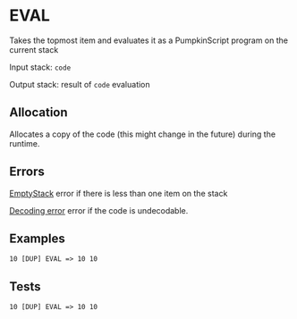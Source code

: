 # EVAL

Takes the topmost item and evaluates it as a PumpkinScript
program on the current stack

Input stack: `code`

Output stack: result of `code` evaluation

## Allocation

Allocates a copy of the code (this might change in the future)
during the runtime.

## Errors

[EmptyStack](./ERRORS/EmptyStack.md) error if there is less than one item on the stack

[Decoding error](./ERRORS/DECODING.md) error if the code is undecodable.

## Examples

```
10 [DUP] EVAL => 10 10
```

## Tests

```
10 [DUP] EVAL => 10 10
```